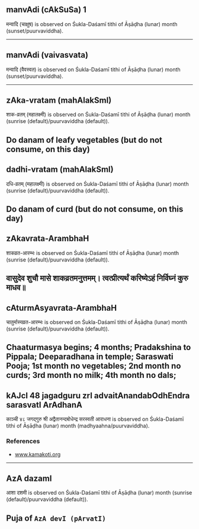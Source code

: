 ## manvAdi (cAkSuSa) 1

मन्वादि (चाक्षुष) is observed on Śukla-Daśamī tithi of Āṣāḍha (lunar) month (sunset/puurvaviddha).


---
## manvAdi (vaivasvata)

मन्वादि (वैवस्वत) is observed on Śukla-Daśamī tithi of Āṣāḍha (lunar) month (sunset/puurvaviddha).


---
## zAka-vratam (mahAlakSmI)

शाक-व्रतम् (महालक्ष्मी) is observed on Śukla-Daśamī tithi of Āṣāḍha (lunar) month (sunrise (default)/puurvaviddha (default)).

Do danam of leafy vegetables (but do not consume, on this day)
---
## dadhi-vratam (mahAlakSmI)

दधि-व्रतम् (महालक्ष्मी) is observed on Śukla-Daśamī tithi of Āṣāḍha (lunar) month (sunrise (default)/puurvaviddha (default)).

Do danam of curd (but do not consume, on this day)
---
## zAkavrata-ArambhaH

शाकव्रत-आरम्भः is observed on Śukla-Daśamī tithi of Āṣāḍha (lunar) month (sunrise (default)/puurvaviddha (default)).



वासुदेव शुचौ मासे शाकव्रतमनुत्तमम्।
त्वत्प्रीत्यर्थं करिष्येऽहं निर्विघ्नं कुरु माधव॥
---
## cAturmAsyavrata-ArambhaH

चातुर्मास्यव्रत-आरम्भः is observed on Śukla-Daśamī tithi of Āṣāḍha (lunar) month (sunrise (default)/puurvaviddha (default)).

Chaaturmasya begins; 4 months; Pradakshina to Pippala; Deeparadhana in temple; Saraswati Pooja; 1st month no vegetables; 2nd month no curds; 3rd month no milk; 4th month no dals;
---
## kAJcI 48 jagadguru zrI advaitAnandabOdhEndra sarasvatI ArAdhanA

काञ्ची ४८ जगद्गुरु श्री अद्वैतानन्दबोधेन्द्र सरस्वती आराधना is observed on Śukla-Daśamī tithi of Āṣāḍha (lunar) month (madhyaahna/puurvaviddha).


### References
* www.kamakoti.org

---
## AzA dazamI

आशा दशमी is observed on Śukla-Daśamī tithi of Āṣāḍha (lunar) month (sunrise (default)/puurvaviddha (default)).

Puja of `AzA devI (pArvatI)`
---
